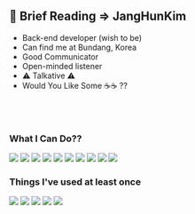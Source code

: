 ## :briefcase: Brief Reading => JangHunKim

* Back-end developer (wish to be)
* Can find me at Bundang, Korea
* Good Communicator
* Open-minded listener
* :warning: Talkative :warning: 
* Would You Like Some :coffee::coffee: ??

<br>
<br>

### What I Can Do??

<div align="left">
  <img src="http://img.shields.io/badge/-Java-007396?style=flat&logo=Java&logoColor=black" />
<img src="https://img.shields.io/badge/Spring-6DB33F?style=flat-square&logo=Spring&logoColor=black"/>
 <img src="http://img.shields.io/badge/-HTML5-E34F26?style=flat&logo=HTML5&logoColor=black" />  
 <img src="http://img.shields.io/badge/-CSS3-1572B6?style=flat&logo=CSS3&logoColor=black" />
  <img src="http://img.shields.io/badge/-Git-F05032?style=flat&logo=Git&logoColor=black" />
  <img src="http://img.shields.io/badge/-GitHub-181717?style=flat&logo=GitHub&logoColor=black" />
  <img src="http://img.shields.io/badge/-springboot-6DB33F?style=flat&logo=springboot&logoColor=black" />
   <img src="http://img.shields.io/badge/-JavaScript-F7DF1E?style=flat&logo=JavaScript&logoColor=black" />
   <img src="http://img.shields.io/badge/-Oracle-F80000?style=flat&logo=Oracle&logoColor=black" />
  <img src="http://img.shields.io/badge/-jQuery-0769AD?style=flat&logo=jQuery&logoColor=black" />
</div>  

### Things I've used at least once

<div>
 <img src="http://img.shields.io/badge/-MySQl-4479A1?style=flat&logo=MySQl&logoColor=white" />
 <img src="http://img.shields.io/badge/-React-61DAFB?style=flat&logo=React&logoColor=white" />
 <img src="http://img.shields.io/badge/-Python-3776AB?style=flat&logo=Python&logoColor=white" />
  <img src="http://img.shields.io/badge/-Bootstrap-7952B3?style=flat&logo=Bootstrap&logoColor=white" />
 <img src="http://img.shields.io/badge/-Amazon AWS-232F3E?style=flat&logo=Amazon AWS&logoColor=white" />
 
 
 
 </div>
